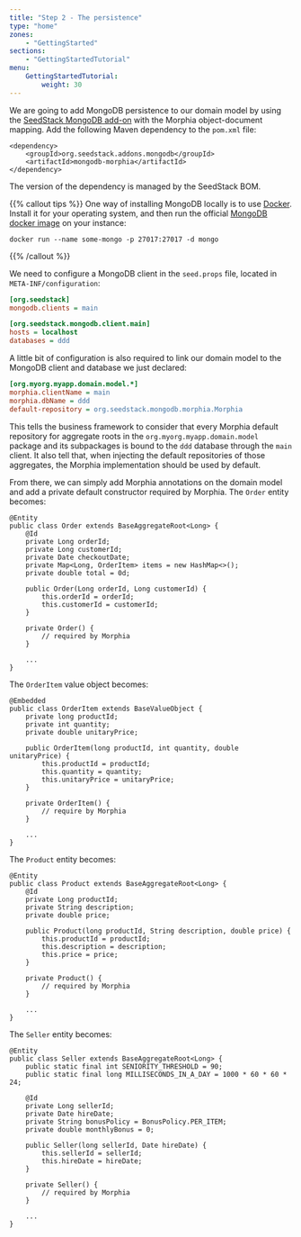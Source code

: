 ```yaml
---
title: "Step 2 - The persistence"
type: "home"
zones:
    - "GettingStarted"
sections:
    - "GettingStartedTutorial"
menu:
    GettingStartedTutorial:
        weight: 30
---
```


We are going to add MongoDB persistence to our domain model by using the [SeedStack MongoDB add-on](http://seedstack.org/addons/mongodb)
with the Morphia object-document mapping.<!--more--> Add the following Maven dependency to the `pom.xml` file:

    <dependency>
        <groupId>org.seedstack.addons.mongodb</groupId>
        <artifactId>mongodb-morphia</artifactId>
    </dependency>

The version of the dependency is managed by the SeedStack BOM. 

{{% callout tips %}}
One way of installing MongoDB locally is to use [Docker](https://www.docker.com/). Install it for your operating system,
and then run the official [MongoDB docker image](https://hub.docker.com/_/mongo/) on your instance:

    docker run --name some-mongo -p 27017:27017 -d mongo
{{% /callout %}}

We need to configure a MongoDB client in the `seed.props` file, located in `META-INF/configuration`:

```ini
[org.seedstack]
mongodb.clients = main

[org.seedstack.mongodb.client.main]
hosts = localhost
databases = ddd
```

A little bit of configuration is also required to link our domain model to the MongoDB client and database we just declared:

```ini
[org.myorg.myapp.domain.model.*]
morphia.clientName = main
morphia.dbName = ddd
default-repository = org.seedstack.mongodb.morphia.Morphia
```

This tells the business framework to consider that every Morphia default repository for aggregate roots in the `org.myorg.myapp.domain.model`
package and its subpackages is bound to the `ddd` database through the `main` client. It also tell that, when injecting the
default repositories of those aggregates, the Morphia implementation should be used by default.

From there, we can simply add Morphia annotations on the domain model and add a private default constructor required by
Morphia. The `Order` entity becomes:

    @Entity
    public class Order extends BaseAggregateRoot<Long> {
        @Id
        private Long orderId;
        private Long customerId;
        private Date checkoutDate;
        private Map<Long, OrderItem> items = new HashMap<>();
        private double total = 0d;

        public Order(Long orderId, Long customerId) {
            this.orderId = orderId;
            this.customerId = customerId;
        }

        private Order() {
            // required by Morphia
        }

        ...
    }

The `OrderItem` value object becomes:

    @Embedded
    public class OrderItem extends BaseValueObject {
        private long productId;
        private int quantity;
        private double unitaryPrice;

        public OrderItem(long productId, int quantity, double unitaryPrice) {
            this.productId = productId;
            this.quantity = quantity;
            this.unitaryPrice = unitaryPrice;
        }

        private OrderItem() {
            // require by Morphia
        }

        ...
    }

The `Product` entity becomes:

    @Entity
    public class Product extends BaseAggregateRoot<Long> {
        @Id
        private Long productId;
        private String description;
        private double price;

        public Product(long productId, String description, double price) {
            this.productId = productId;
            this.description = description;
            this.price = price;
        }

        private Product() {
            // required by Morphia
        }

        ...
    }

The `Seller` entity becomes:

    @Entity
    public class Seller extends BaseAggregateRoot<Long> {
        public static final int SENIORITY_THRESHOLD = 90;
        public static final long MILLISECONDS_IN_A_DAY = 1000 * 60 * 60 * 24;

        @Id
        private Long sellerId;
        private Date hireDate;
        private String bonusPolicy = BonusPolicy.PER_ITEM;
        private double monthlyBonus = 0;

        public Seller(long sellerId, Date hireDate) {
            this.sellerId = sellerId;
            this.hireDate = hireDate;
        }

        private Seller() {
            // required by Morphia
        }

        ...
    }

